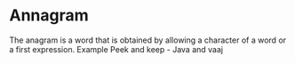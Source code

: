 # Annagram
The anagram is a word that is obtained by allowing a character of a word or a first expression. Example Peek and keep - Java and vaaj
